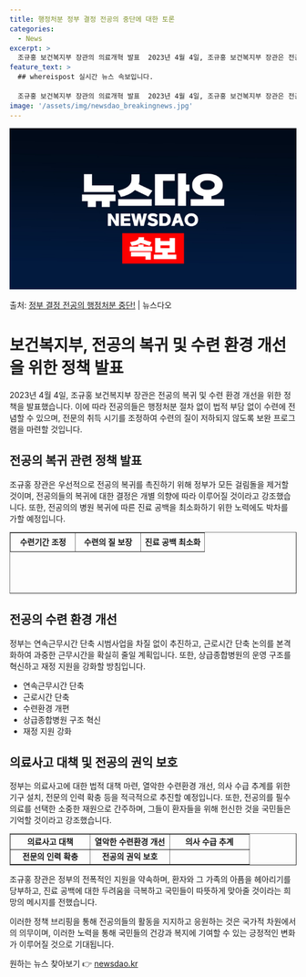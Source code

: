 ```yaml
---
title: 행정처분 정부 결정 전공의 중단에 대한 토론
categories:
  - News
excerpt: >
  조규홍 보건복지부 장관의 의료개혁 발표  2023년 4월 4일, 조규홍 보건복지부 장관은 전공의 복귀와 관련…
feature_text: >
  ## whereispost 실시간 뉴스 속보입니다.

  조규홍 보건복지부 장관의 의료개혁 발표  2023년 4월 4일, 조규홍 보건복지부 장관은 전공의 복귀와 관련…
image: '/assets/img/newsdao_breakingnews.jpg'
---
```


![뉴스다오 속보](/assets/img/newsdao_breakingnews.jpg)

<p>출처: <a href="https://newsdao.kr/4088" rel="dofollow">정부 결정 전공의 행정처분 중단!</a> | 뉴스다오</p>

<h1>보건복지부, 전공의 복귀 및 수련 환경 개선을 위한 정책 발표</h1>
<p data-ke-size="size16">2023년 4월 4일, 조규홍 보건복지부 장관은 전공의 복귀 및 수련 환경 개선을 위한 정책을 발표했습니다. 이에 따라 전공의들은 행정처분 절차 없이 법적 부담 없이 수련에 전념할 수 있으며, 전문의 취득 시기를 조정하여 수련의 질이 저하되지 않도록 보완 프로그램을 마련할 것입니다.</p>

<h2 data-ke-size="size26">전공의 복귀 관련 정책 발표</h2>
<p data-ke-size="size16">조규홍 장관은 우선적으로 전공의 복귀를 촉진하기 위해 정부가 모든 걸림돌을 제거할 것이며, 전공의들의 복귀에 대한 결정은 개별 의향에 따라 이루어질 것이라고 강조했습니다. 또한, 전공의의 병원 복귀에 따른 진료 공백을 최소화하기 위한 노력에도 박차를 가할 예정입니다.</p>

<table style="border-collapse: collapse; width: 100%; height: 108px;" border="1">
<tbody>
<tr style="height: 27px;">
<td style="width: 33.5%; text-align: center; height: 27px;"><b>수련기간 조정</b></td>
<td style="width: 33.5%; text-align: center; height: 27px;"><b>수련의 질 보장</b></td>
<td style="width: 33%; text-align: center; height: 27px;"><b>진료 공백 최소화</b></td>
</tr>
</tbody>
</table>

<h2 data-ke-size="size26">전공의 수련 환경 개선</h2>
<p data-ke-size="size16">정부는 연속근무시간 단축 시범사업을 차질 없이 추진하고, 근로시간 단축 논의를 본격화하여 과중한 근무시간을 확실히 줄일 계획입니다. 또한, 상급종합병원의 운영 구조를 혁신하고 재정 지원을 강화할 방침입니다.</p>

<ul>
<li>연속근무시간 단축</li>
<li>근로시간 단축</li>
<li>수련환경 개편</li>
<li>상급종합병원 구조 혁신</li>
<li>재정 지원 강화</li>
</ul>

<h2 data-ke-size="size26">의료사고 대책 및 전공의 권익 보호</h2>
<p data-ke-size="size16">정부는 의료사고에 대한 법적 대책 마련, 열악한 수련환경 개선, 의사 수급 추계를 위한 기구 설치, 전문의 인력 확충 등을 적극적으로 추진할 예정입니다. 또한, 전공의를 필수의료를 선택한 소중한 재원으로 간주하며, 그들이 환자들을 위해 헌신한 것을 국민들은 기억할 것이라고 강조했습니다.</p>

<table style="border-collapse: collapse; width: 100%;" border="1">
<tbody>
<tr>
<td style="width: 33%; text-align: center;"><b>의료사고 대책</td>
<td style="width: 33%; text-align: center;"><b>열악한 수련환경 개선</td>
<td style="width: 33%; text-align: center;"><b>의사 수급 추계</td>
</tr>
<tr>
<td style="width: 33%; text-align: center;"><b>전문의 인력 확충</td>
<td style="width: 33%; text-align: center;"><b>전공의 권익 보호</td>
<td style="width: 33%; text-align: center;"></td>
</tr>
</tbody>
</table>

<p data-ke-size="size16">조규홍 장관은 정부의 전폭적인 지원을 약속하며, 환자와 그 가족의 아픔을 헤아리기를 당부하고, 진료 공백에 대한 두려움을 극복하고 국민들이 따뜻하게 맞아줄 것이라는 희망의 메시지를 전했습니다.</p>

<p data-ke-size="size16">이러한 정책 브리핑을 통해 전공의들의 활동을 지지하고 응원하는 것은 국가적 차원에서의 의무이며, 이러한 노력을 통해 국민들의 건강과 복지에 기여할 수 있는 긍정적인 변화가 이루어질 것으로 기대됩니다.</p>

<p data-ke-size="size16"></p> 

원하는 뉴스 찾아보기 👉 <a href="https://newsdao.kr" rel="dofollow">newsdao.kr</a>


